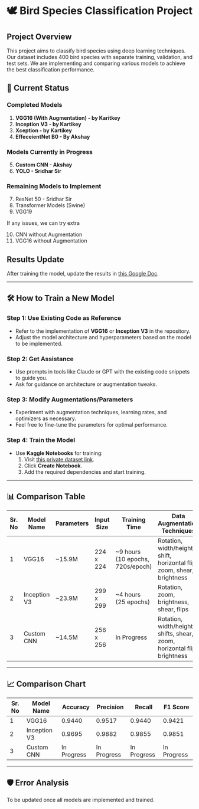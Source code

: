 # 🕊️ Bird Species Classification Project

##  Project Overview
This project aims to classify bird species using deep learning techniques. Our dataset includes 400 bird species with separate training, validation, and test sets. We are implementing and comparing various models to achieve the best classification performance.

## 📝 Current Status
### Completed Models
1. **VGG16 (With Augmentation) - by Karitkey**
2. **Inception V3 - by Kartikey**
3. **Xception - by Kartikey**
4. **EffeceientNet B0 - By Akshay**

### Models Currently in Progress
5. **Custom CNN - Akshay**
6. **YOLO - Sridhar Sir**

### Remaining Models to Implement
7. ResNet 50 - Sridhar Sir
8. Transformer Models (Swine) 
9. VGG19

If any issues, we can try extra

10. CNN without Augmentation
11. VGG16 without Augmentation

## Results Update  
After training the model, update the results in [this Google Doc](https://docs.google.com/document/d/1IUdKqsk9g5wEijbWiCzT49-3nQKj0M20Q0oy7t6vYPU/edit?tab=t.0).


---

## 🛠️ How to Train a New Model
### Step 1: Use Existing Code as Reference
- Refer to the implementation of **VGG16** or **Inception V3** in the repository.
- Adjust the model architecture and hyperparameters based on the model to be implemented.

### Step 2: Get Assistance
- Use prompts in tools like Claude or GPT with the existing code snippets to guide you.
- Ask for guidance on architecture or augmentation tweaks.

### Step 3: Modify Augmentations/Parameters
- Experiment with augmentation techniques, learning rates, and optimizers as necessary.
- Feel free to fine-tune the parameters for optimal performance.

### Step 4: Train the Model
- Use **Kaggle Notebooks** for training:
  1. Visit [this private dataset link](https://www.kaggle.com/datasets/5bc6d82a2bd2ac97d7362a0f2e8b3a19e4ff882b6c112fef14f2de1d82b5c1fe).
  2. Click **Create Notebook**.
  3. Add the required dependencies and start training.

---

## 📊 Comparison Table
| Sr. No | Model Name    | Parameters | Input Size  | Training Time      | Data Augmentation Techniques                                                  |
|--------|---------------|------------|-------------|--------------------|-------------------------------------------------------------------------------|
| 1      | VGG16         | ~15.9M     | 224 x 224   | ~9 hours (10 epochs, 720s/epoch) | Rotation, width/height shift, horizontal flip, zoom, shear, brightness        |
| 2      | Inception V3  | ~23.9M     | 299 x 299   | ~4 hours (25 epochs) | Rotation, zoom, brightness, shear, flips                                     |
| 3      | Custom CNN    | ~14.5M     | 256 x 256   | In Progress        | Rotation, width/height shifts, shear, zoom, horizontal flip, brightness       |

---

## 📈 Comparison Chart
| Sr. No | Model Name    | Accuracy  | Precision | Recall    | F1 Score  |
|--------|---------------|-----------|-----------|-----------|-----------|
| 1      | VGG16         | 0.9440    | 0.9517    | 0.9440    | 0.9421    |
| 2      | Inception V3  | 0.9695    | 0.9882    | 0.9855    | 0.9851    |
| 3      | Custom CNN    | In Progress | In Progress | In Progress | In Progress |

---

## 🛡️ Error Analysis
To be updated once all models are implemented and trained.





